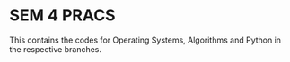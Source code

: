 # SEM 4 PRACS
This contains the codes for Operating Systems, Algorithms and Python in the respective branches.

